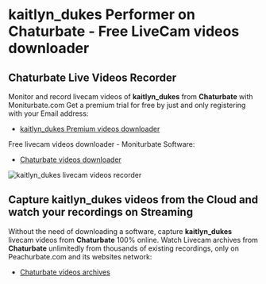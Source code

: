 # kaitlyn_dukes Performer on Chaturbate - Free LiveCam videos downloader

## Chaturbate Live Videos Recorder

Monitor and record livecam videos of **kaitlyn_dukes** from **Chaturbate** with Moniturbate.com
Get a premium trial for free by just and only registering with your Email address:
* [kaitlyn_dukes Premium videos downloader](https://moniturbate.com/request-demo-licence-key.html)

Free livecam videos downloader - Moniturbate Software:
* [Chaturbate videos downloader](https://moniturbate.com/moniturbate-download-software.html)

![kaitlyn_dukes livecam videos recorder](https://peachurnet.com/templates/moniturbate-software.png)


## Capture kaitlyn_dukes videos from the Cloud and watch your recordings on Streaming

Without the need of downloading a software, capture **kaitlyn_dukes** livecam videos from **Chaturbate** 100% online.
Watch Livecam archives from **Chaturbate** unlimitedly from thousands of existing recordings, only on Peachurbate.com and its websites network:
* [Chaturbate videos archives](https://peachurnet.com/)